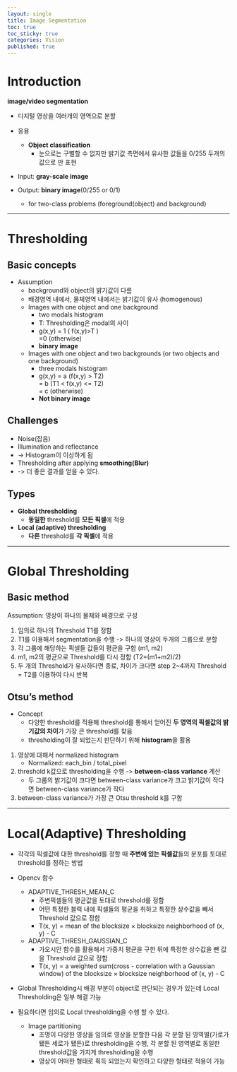 ```yaml
---
layout: single
title: Image Segmentation
toc: true
toc_sticky: true
categories: Vision
published: true
---
```


# Introduction
**image/video segmentation**
* 디지털 영상을 여러개의 영역으로 분할
* 응용
    * **Object classification** 
        * 눈으로는 구별할 수 없지만 밝기값 측면에서 유사한 값들을 0/255 두개의 값으로 만 표현

* Input: **gray-scale image**
* Output: **binary image**(0/255 or 0/1)
    * for two-class problems (foreground(object) and background)

-----------

# Thresholding
## Basic concepts
* Assumption
    * background와 object의 밝기값이 다름
    * 배경영역 내에서, 물체영역 내에서는 밝기값이 유사 (homogenous)
    * Images with one object and one background
        * two modals histogram
        * T: Thresholding은 modal의 사이
        * g(x,y) = 1 ( f(x,y)>T )
           <br/>   =0 (otherwise)
        * **binary image**
    * Images with one object and two backgrounds (or two objects and one background)
        * three modals histogram
        * g(x,y) = a (f(x,y) > T2)<br/>
            = b (T1 < f(x,y) <= T2)<br/>
            = c (otherwise)
        * **Not binary image**

## Challenges
* Noise(잡음)
* Illumination and reflectance
* -> Histogram이 이상하게 됨
* Thresholding after applying **smoothing(Blur)**
* -> 더 좋은 결과를 얻을 수 있다. 

## Types
* **Global thresholding**
    * **동일한** threshold를 **모든 픽셀**에 적용
* **Local (adaptive) thresholding**
    * **다른** threshold를 **각 픽셀**에 적용

-----------

# Global Thresholding
## Basic method
Assumption: 영상이 하나의 물체와 배경으로 구성
1. 임의로 하나의 Threshold T1를 정함
2. T1를 이용해서 segmentation을 수행 -> 하나의 영상이 두개의 그룹으로 분할
3. 각 그룹에 해당하는 픽셀들 값들의 평균을 구함 (m1, m2)
4. m1, m2의 평균으로 Threshold를 다시 정함 (T2=(m1+m2)/2)
5. 두 개의 Threshold가 유사하다면 종료, 차이가 크다면 step 2~4까지 Threshold = T2를 이용하여 다시 반복

## Otsu’s method
* Concept
    * 다양한 threshold를 적용해 threshold를 통해서 얻어진 **두 영역의 픽셀값의 밝기값의 차이**가 가장 큰 threshold를 찾음
    * thresholding이 잘 되었는지 판단하기 위해 **histogram**을 활용
1. 영상에 대해서 normalized histogram
    * Normalized: each_bin / total_pixel
2. threshold k값으로 thresholding을 수행 -> **between-class variance** 계산
    * 두 그룹의 밝기값이 크다면 between-class variance가 크고 밝기값이 작다면 between-class variance가 작다
3. between-class variance가 가장 큰  Otsu threshold k를 구함

----------

# Local(Adaptive) Thresholding
* 각각의 픽셀값에 대한 threshold를 정할 때 **주변에 있는 픽셀값**들의 분포를 토대로 threshold를 정하는 방법
* Opencv 함수
   * ADAPTIVE_THRESH_MEAN_C
      * 주변픽셀들의 평균값을 토대로 threshold를 정함
      * 어떤 특정한 블럭 내에 픽셀들의 평균을 취하고 특정한 상수값을 빼서 Threshold 값으로 정함
      * T(x, y) = mean of the blocksize × blocksize neighborhood of (x, y) - C 
   * ADAPTIVE_THRESH_GAUSSIAN_C
      * 가오시안 함수를 활용해서 가중치 평균을 구한 뒤에 특정한 상수값을 뺀 값을 Threshold 값으로 정함
      * T(x, y) = a weighted sum(cross - correlation with a Gaussian window) of the blocksize × blocksize neighborhood of (x, y) - C 
* Global Thresholding시 배경 부분이 object로 판단되는 경우가 있는데 Local Thresholding은 일부 해결 가능

* 필요하다면 임의로 Local thresholding을 수행 할 수 있다.
    * Image partitioning
        * 조명이 다양한 영상을 임의로 영상을 분할한 다음 각 분할 된 영역별(가로가 됐든 세로가 됐든)로 thresholding을 수행, 각 분할 된 영역별로 동일한 threshold값을 가지게 thresholding을 수행
        * 영상이 어떠한 형태로 획득 되었는지 확인하고 다양한 형태로 적용이 가능

